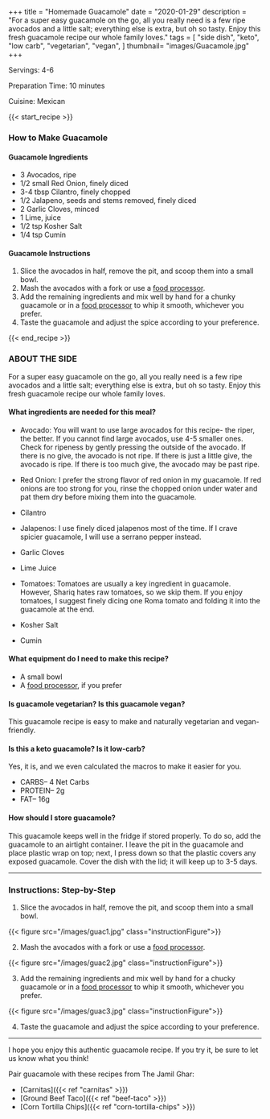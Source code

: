 +++
title = "Homemade Guacamole"
date = "2020-01-29"
description = "For a super easy guacamole on the go, all you really need is a few ripe avocados and a little salt; everything else is extra, but oh so tasty. Enjoy this fresh guacamole recipe our whole family loves."
tags = [
    "side dish",
    "keto",
    "low carb",
    "vegetarian",
    "vegan",
]
thumbnail= "images/Guacamole.jpg"
+++

Servings: 4-6 <!--more-->

Preparation Time: 10 minutes 

Cuisine: Mexican

{{< start_recipe >}}

### How to Make Guacamole 

#### Guacamole Ingredients 

* 3 Avocados, ripe
* 1/2 small Red Onion, finely diced
* 3-4 tbsp Cilantro, finely chopped
* 1/2 Jalapeno, seeds and stems removed, finely diced
* 2 Garlic Cloves, minced
* 1 Lime, juice
* 1/2 tsp Kosher Salt 
* 1/4 tsp Cumin 

#### Guacamole Instructions

1. Slice the avocados in half, remove the pit, and scoop them into a small bowl. 
2. Mash the avocados with a fork or use a [food processor](https://amzn.to/3lamLSe). 
3. Add the remaining ingredients and mix well by hand for a chunky guacamole or in a [food processor](https://amzn.to/3lamLSe) to whip it smooth, whichever you prefer.  
4. Taste the guacamole and adjust the spice according to your preference. 

{{< end_recipe >}}

### ABOUT THE SIDE 

For a super easy guacamole on the go, all you really need is a few ripe avocados and a little salt; everything else is extra, but oh so tasty. Enjoy this fresh guacamole recipe our whole family loves. 

#### What ingredients are needed for this meal?

* Avocado: You will want to use large avocados for this recipe- the riper, the better. If you cannot find large avocados, use 4-5 smaller ones. Check for ripeness by gently pressing the outside of the avocado. If there is no give, the avocado is not ripe. If there is just a little give, the avocado is ripe. If there is too much give, the avocado may be past ripe. 

* Red Onion: I prefer the strong flavor of red onion in my guacamole. If red onions are too strong for you, rinse the chopped onion under water and pat them dry before mixing them into the guacamole. 

* Cilantro 

* Jalapenos: I use finely diced jalapenos most of the time. If I crave spicier guacamole, I will use a serrano pepper instead. 

* Garlic Cloves 

* Lime Juice 

* Tomatoes: Tomatoes are usually a key ingredient in guacamole. However, Shariq hates raw tomatoes, so we skip them. If you enjoy tomatoes, I suggest finely dicing one Roma tomato and folding it into the guacamole at the end. 

* Kosher Salt 

* Cumin 

#### What equipment do I need to make this recipe?

* A small bowl 
* A [food processor](https://amzn.to/3lamLSe), if you prefer 

#### Is guacamole vegetarian? Is this guacamole vegan?

This guacamole recipe is easy to make and naturally vegetarian and vegan-friendly. 

#### Is this a keto guacamole? Is it low-carb? 

Yes, it is, and we even calculated the macros to make it easier for you.

* CARBS– 4 Net Carbs
* PROTEIN– 2g
* FAT– 16g 

#### How should I store guacamole?

This guacamole keeps well in the fridge if stored properly. To do so, add the guacamole to an airtight container. I leave the pit in the guacamole and place plastic wrap on top; next, I press down so that the plastic covers any exposed guacamole. Cover the dish with the lid; it will keep up to 3-5 days.

---- 

 ### Instructions: Step-by-Step

1. Slice the avocados in half, remove the pit, and scoop them into a small bowl. 

{{< figure src="/images/guac1.jpg" class="instructionFigure">}}

2. Mash the avocados with a fork or use a [food processor](https://amzn.to/3lamLSe). 

{{< figure src="/images/guac2.jpg" class="instructionFigure">}}

3. Add the remaining ingredients and mix well by hand for a chucky guacamole or in a [food processor](https://amzn.to/3lamLSe) to whip it smooth, whichever you prefer.  

{{< figure src="/images/guac3.jpg" class="instructionFigure">}}

4. Taste the guacamole and adjust the spice according to your preference. 

----

I hope you enjoy this authentic guacamole recipe. If you try it, be sure to let us know what you think!

Pair guacamole with these recipes from The Jamil Ghar:

* [Carnitas]({{< ref "carnitas" >}})
* [Ground Beef Taco]({{< ref "beef-taco" >}})
* [Corn Tortilla Chips]({{< ref "corn-tortilla-chips" >}})
